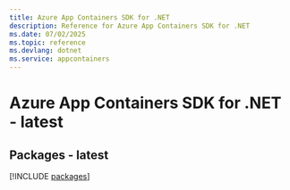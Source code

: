 ```yaml
---
title: Azure App Containers SDK for .NET
description: Reference for Azure App Containers SDK for .NET
ms.date: 07/02/2025
ms.topic: reference
ms.devlang: dotnet
ms.service: appcontainers
---
```

# Azure App Containers SDK for .NET - latest
## Packages - latest
[!INCLUDE [packages](app-containers-index.md)]